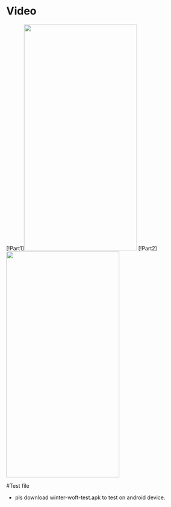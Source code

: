 
# Video
[!Part1]<img src="part1.gif" width="300" height="600"/>
[!Part2]<img src="part2.gif" width="300" height="600"/>

#Test file
- pls download winter-woft-test.apk to test on android device.


